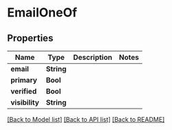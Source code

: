 # EmailOneOf

## Properties
Name | Type | Description | Notes
------------ | ------------- | ------------- | -------------
**email** | **String** |  | 
**primary** | **Bool** |  | 
**verified** | **Bool** |  | 
**visibility** | **String** |  | 

[[Back to Model list]](../README.md#documentation-for-models) [[Back to API list]](../README.md#documentation-for-api-endpoints) [[Back to README]](../README.md)


